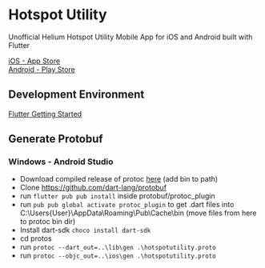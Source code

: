 # Hotspot Utility

Unofficial Helium Hotspot Utility Mobile App for iOS and Android built with Flutter

[iOS - App Store](https://apps.apple.com/us/app/helium-hotspot-utility/id1527367455)  
[Android - Play Store](https://play.google.com/store/apps/details?id=com.kentwilliams.hotspotutility)

## Development Environment

[Flutter Getting Started](https://flutter.dev/docs/get-started/install)

## Generate Protobuf

### Windows - Android Studio
* Download compiled release of protoc [here](https://github.com/protocolbuffers/protobuf/releases) (add bin to path)
* Clone https://github.com/dart-lang/protobuf
* run `flutter pub pub install` inside protobuf/protoc_plugin
* run `pub pub global activate protoc_plugin` to get .dart files into C:\Users\{User}\AppData\Roaming\Pub\Cache\bin (move files from here to protoc bin dir)
* Install dart-sdk `choco install dart-sdk`
* cd protos
* run `protoc --dart_out=..\lib\gen .\hotspotutility.proto`
* run `protoc --objc_out=..\ios\gen .\hotspotutility.proto`
